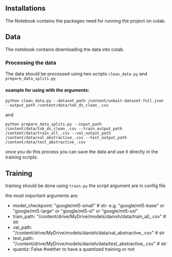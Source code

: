 ## Installations 

The Notebook contains the packages need for running the project on colab.

## Data

The notebook contains downloading the data into colab.

### Processing the data

The data should be processed using two scripts `clean_data.py` and `prepare_data_splits.py`

#### example for using with the arguments:

```python clean_data.py --dataset_path /content/unbait-dataset-full.json --output_path /content/data/tok_ds_clean_.csv```

and 

```python prepare_data_splits.py --input_path /content/data/tok_ds_clean_.csv --train_output_path /content/data/train_all_.csv --val_output_path /content/data/val_abstractive_.csv --test_output_path /content/data/test_abstractive_.csv```

once you do this process you can save the data and use it directly in the training scripts.

## Training 

training should be done using `train.py` the script argument are in config file

the most important arguments are: 

- model_checkpoint: "google/mt5-small" # str: e.g. "google/mt5-base" or "google/mt5-large" or "google/mt5-xl" or "google/mt5-xxl"
- train_path: "/content/drive/MyDrive/models/danish/data/train_all_.csv" # str
- val_path: "/content/drive/MyDrive/models/danish/data/val_abstractive_.csv" # str
- test_path: "/content/drive/MyDrive/models/danish/data/test_abstractive_.csv" # str
- quantiz: False #wether to have a quantized training or not




